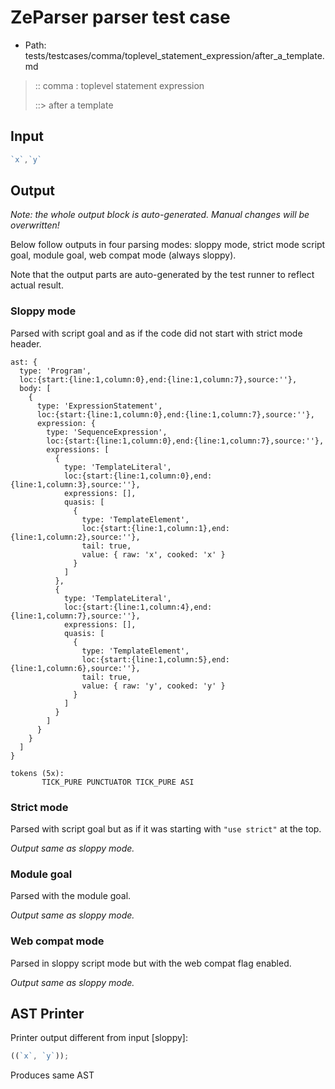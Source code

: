 # ZeParser parser test case

- Path: tests/testcases/comma/toplevel_statement_expression/after_a_template.md

> :: comma : toplevel statement expression
>
> ::> after a template

## Input

`````js
`x`,`y`
`````

## Output

_Note: the whole output block is auto-generated. Manual changes will be overwritten!_

Below follow outputs in four parsing modes: sloppy mode, strict mode script goal, module goal, web compat mode (always sloppy).

Note that the output parts are auto-generated by the test runner to reflect actual result.

### Sloppy mode

Parsed with script goal and as if the code did not start with strict mode header.

`````
ast: {
  type: 'Program',
  loc:{start:{line:1,column:0},end:{line:1,column:7},source:''},
  body: [
    {
      type: 'ExpressionStatement',
      loc:{start:{line:1,column:0},end:{line:1,column:7},source:''},
      expression: {
        type: 'SequenceExpression',
        loc:{start:{line:1,column:0},end:{line:1,column:7},source:''},
        expressions: [
          {
            type: 'TemplateLiteral',
            loc:{start:{line:1,column:0},end:{line:1,column:3},source:''},
            expressions: [],
            quasis: [
              {
                type: 'TemplateElement',
                loc:{start:{line:1,column:1},end:{line:1,column:2},source:''},
                tail: true,
                value: { raw: 'x', cooked: 'x' }
              }
            ]
          },
          {
            type: 'TemplateLiteral',
            loc:{start:{line:1,column:4},end:{line:1,column:7},source:''},
            expressions: [],
            quasis: [
              {
                type: 'TemplateElement',
                loc:{start:{line:1,column:5},end:{line:1,column:6},source:''},
                tail: true,
                value: { raw: 'y', cooked: 'y' }
              }
            ]
          }
        ]
      }
    }
  ]
}

tokens (5x):
       TICK_PURE PUNCTUATOR TICK_PURE ASI
`````

### Strict mode

Parsed with script goal but as if it was starting with `"use strict"` at the top.

_Output same as sloppy mode._

### Module goal

Parsed with the module goal.

_Output same as sloppy mode._

### Web compat mode

Parsed in sloppy script mode but with the web compat flag enabled.

_Output same as sloppy mode._

## AST Printer

Printer output different from input [sloppy]:

````js
((`x`, `y`));
````

Produces same AST
